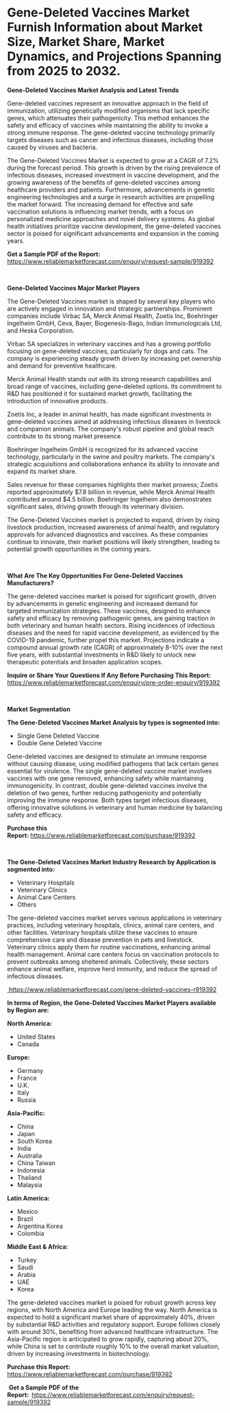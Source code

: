 <p><h1>Gene-Deleted Vaccines Market Furnish Information about Market Size, Market Share, Market Dynamics, and Projections Spanning from 2025 to 2032.</h1></p><p><strong>Gene-Deleted Vaccines Market Analysis and Latest Trends</strong></p>
<p><p>Gene-deleted vaccines represent an innovative approach in the field of immunization, utilizing genetically modified organisms that lack specific genes, which attenuates their pathogenicity. This method enhances the safety and efficacy of vaccines while maintaining the ability to invoke a strong immune response. The gene-deleted vaccine technology primarily targets diseases such as cancer and infectious diseases, including those caused by viruses and bacteria.</p><p>The Gene-Deleted Vaccines Market is expected to grow at a CAGR of 7.2% during the forecast period. This growth is driven by the rising prevalence of infectious diseases, increased investment in vaccine development, and the growing awareness of the benefits of gene-deleted vaccines among healthcare providers and patients. Furthermore, advancements in genetic engineering technologies and a surge in research activities are propelling the market forward. The increasing demand for effective and safe vaccination solutions is influencing market trends, with a focus on personalized medicine approaches and novel delivery systems. As global health initiatives prioritize vaccine development, the gene-deleted vaccines sector is poised for significant advancements and expansion in the coming years.</p></p>
<p><strong>Get a Sample PDF of the Report:&nbsp;</strong> <a href="https://www.reliablemarketforecast.com/enquiry/request-sample/919392?utm_campaign=3176&utm_medium=2&utm_source=Github&utm_content=ia&utm_term=13042025&utm_id=gene-deleted-vaccines">https://www.reliablemarketforecast.com/enquiry/request-sample/919392</a></p>
<p>&nbsp;</p>
<p><strong>Gene-Deleted Vaccines Major Market Players</strong></p>
<p><p>The Gene-Deleted Vaccines market is shaped by several key players who are actively engaged in innovation and strategic partnerships. Prominent companies include Virbac SA, Merck Animal Health, Zoetis Inc, Boehringer Ingelheim GmbH, Ceva, Bayer, Biogenesis-Bago, Indian Immunologicals Ltd, and Heska Corporation.</p><p>Virbac SA specializes in veterinary vaccines and has a growing portfolio focusing on gene-deleted vaccines, particularly for dogs and cats. The company is experiencing steady growth driven by increasing pet ownership and demand for preventive healthcare.</p><p>Merck Animal Health stands out with its strong research capabilities and broad range of vaccines, including gene-deleted options. Its commitment to R&D has positioned it for sustained market growth, facilitating the introduction of innovative products.</p><p>Zoetis Inc, a leader in animal health, has made significant investments in gene-deleted vaccines aimed at addressing infectious diseases in livestock and companion animals. The company's robust pipeline and global reach contribute to its strong market presence.</p><p>Boehringer Ingelheim GmbH is recognized for its advanced vaccine technology, particularly in the swine and poultry markets. The company's strategic acquisitions and collaborations enhance its ability to innovate and expand its market share.</p><p>Sales revenue for these companies highlights their market prowess; Zoetis reported approximately $7.8 billion in revenue, while Merck Animal Health contributed around $4.5 billion. Boehringer Ingelheim also demonstrates significant sales, driving growth through its veterinary division.</p><p>The Gene-Deleted Vaccines market is projected to expand, driven by rising livestock production, increased awareness of animal health, and regulatory approvals for advanced diagnostics and vaccines. As these companies continue to innovate, their market positions will likely strengthen, leading to potential growth opportunities in the coming years.</p></p>
<p>&nbsp;</p>
<p><strong>What Are The Key Opportunities For Gene-Deleted Vaccines Manufacturers?</strong></p>
<p><p>The gene-deleted vaccines market is poised for significant growth, driven by advancements in genetic engineering and increased demand for targeted immunization strategies. These vaccines, designed to enhance safety and efficacy by removing pathogenic genes, are gaining traction in both veterinary and human health sectors. Rising incidences of infectious diseases and the need for rapid vaccine development, as evidenced by the COVID-19 pandemic, further propel this market. Projections indicate a compound annual growth rate (CAGR) of approximately 8-10% over the next five years, with substantial investments in R&D likely to unlock new therapeutic potentials and broaden application scopes.</p></p>
<p><strong>Inquire or Share Your Questions If Any Before Purchasing This Report:</strong> <a href="https://www.reliablemarketforecast.com/enquiry/pre-order-enquiry/919392?utm_campaign=3176&utm_medium=2&utm_source=Github&utm_content=ia&utm_term=13042025&utm_id=gene-deleted-vaccines">https://www.reliablemarketforecast.com/enquiry/pre-order-enquiry/919392</a></p>
<p>&nbsp;</p>
<p><strong>Market Segmentation</strong></p>
<p><strong>The Gene-Deleted Vaccines Market Analysis by types is segmented into:</strong></p>
<p><ul><li>Single Gene Deleted Vaccine</li><li>Double Gene Deleted Vaccine</li></ul></p>
<p><p>Gene-deleted vaccines are designed to stimulate an immune response without causing disease, using modified pathogens that lack certain genes essential for virulence. The single gene-deleted vaccine market involves vaccines with one gene removed, enhancing safety while maintaining immunogenicity. In contrast, double gene-deleted vaccines involve the deletion of two genes, further reducing pathogenicity and potentially improving the immune response. Both types target infectious diseases, offering innovative solutions in veterinary and human medicine by balancing safety and efficacy.</p></p>
<p><strong>Purchase this Report:&nbsp;</strong><a href="https://www.reliablemarketforecast.com/purchase/919392?utm_campaign=3176&utm_medium=2&utm_source=Github&utm_content=ia&utm_term=13042025&utm_id=gene-deleted-vaccines">https://www.reliablemarketforecast.com/purchase/919392</a></p>
<p>&nbsp;</p>
<p><strong>The Gene-Deleted Vaccines Market Industry Research by Application is segmented into:</strong></p>
<p><ul><li>Veterinary Hospitals</li><li>Veterinary Clinics</li><li>Animal Care Centers</li><li>Others</li></ul></p>
<p><p>The gene-deleted vaccines market serves various applications in veterinary practices, including veterinary hospitals, clinics, animal care centers, and other facilities. Veterinary hospitals utilize these vaccines to ensure comprehensive care and disease prevention in pets and livestock. Veterinary clinics apply them for routine vaccinations, enhancing animal health management. Animal care centers focus on vaccination protocols to prevent outbreaks among sheltered animals. Collectively, these sectors enhance animal welfare, improve herd immunity, and reduce the spread of infectious diseases.</p></p>
<p><a href="https://www.reliablemarketforecast.com/gene-deleted-vaccines-r919392?utm_campaign=3176&utm_medium=2&utm_source=Github&utm_content=ia&utm_term=13042025&utm_id=gene-deleted-vaccines">&nbsp;https://www.reliablemarketforecast.com/gene-deleted-vaccines-r919392</a></p>
<p><strong>In terms of Region, the Gene-Deleted Vaccines Market Players available by Region are:</strong></p>
<p>
    <p> <strong> North America: </strong>
        <ul>
            <li>United States</li>
            <li>Canada</li>
        </ul>
        </p> 
    <p> <strong> Europe: </strong>
        <ul>
            <li>Germany</li>
            <li>France</li>
            <li>U.K.</li>
            <li>Italy</li>
            <li>Russia</li>
        </ul>
        </p> 
    <p> <strong> Asia-Pacific: </strong>
        <ul>
            <li>China</li>
            <li>Japan</li>
            <li>South Korea</li>
            <li>India</li>
            <li>Australia</li>
            <li>China Taiwan</li>
            <li>Indonesia</li>
            <li>Thailand</li>
            <li>Malaysia</li>
        </ul>
        </p> 
    <p> <strong> Latin America: </strong>
        <ul>
            <li>Mexico</li>
            <li>Brazil</li>
            <li>Argentina Korea</li>
            <li>Colombia</li>
        </ul>
        </p> 
    <p> <strong> Middle East & Africa: </strong>
        <ul>
            <li>Turkey</li>
            <li>Saudi</li>
            <li>Arabia</li>
            <li>UAE</li>
            <li>Korea</li>
        </ul>
    </p>
    </p>
<p><p>The gene-deleted vaccines market is poised for robust growth across key regions, with North America and Europe leading the way. North America is expected to hold a significant market share of approximately 40%, driven by substantial R&D activities and regulatory support. Europe follows closely with around 30%, benefiting from advanced healthcare infrastructure. The Asia-Pacific region is anticipated to grow rapidly, capturing about 20%, while China is set to contribute roughly 10% to the overall market valuation, driven by increasing investments in biotechnology.</p></p>
<p><strong>Purchase this Report: </strong><a href="https://www.reliablemarketforecast.com/purchase/919392?utm_campaign=3176&utm_medium=2&utm_source=Github&utm_content=ia&utm_term=13042025&utm_id=gene-deleted-vaccines">https://www.reliablemarketforecast.com/purchase/919392</a></p>
<p>&nbsp;<strong>Get a Sample PDF of the Report:&nbsp;&nbsp;</strong><a href="https://www.reliablemarketforecast.com/enquiry/request-sample/919392?utm_campaign=3176&utm_medium=2&utm_source=Github&utm_content=ia&utm_term=13042025&utm_id=gene-deleted-vaccines">https://www.reliablemarketforecast.com/enquiry/request-sample/919392</a></p>
<p><strong></strong></p>
<p><p></p><p></p><p></p></p>